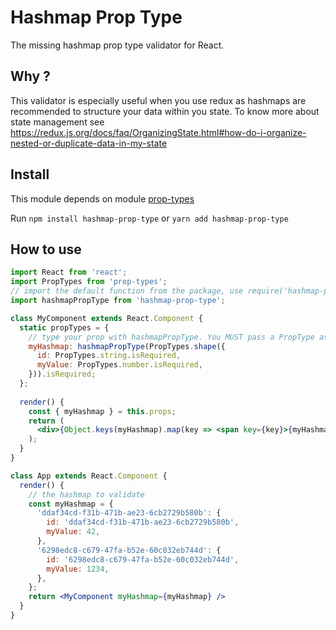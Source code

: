 # Hashmap Prop Type

The missing hashmap prop type validator for React.

## Why ?

This validator is especially useful when you use redux as hashmaps are recommended to structure your data within
you state. To know more about state management see https://redux.js.org/docs/faq/OrganizingState.html#how-do-i-organize-nested-or-duplicate-data-in-my-state

## Install
This module depends on module [prop-types](https://www.npmjs.com/package/prop-types)

Run `npm install hashmap-prop-type` or `yarn add hashmap-prop-type`

## How to use

```jsx harmony
import React from 'react';
import PropTypes from 'prop-types';
// import the default function from the package, use require('hashmap-prop-type').default for common js
import hashmapPropType from 'hashmap-prop-type';

class MyComponent extends React.Component {
  static propTypes = {
    // type your prop with hashmapPropType. You MUST pass a PropType as argument 
    myHashmap: hashmapPropType(PropTypes.shape({
      id: PropTypes.string.isRequired,
      myValue: PropTypes.number.isRequired,
    })).isRequired;
  };
  
  render() {
    const { myHashmap } = this.props;
    return (
      <div>{Object.keys(myHashmap).map(key => <span key={key}>{myHashmap[key].myValue}</span>}</div>
    );
  }
}

class App extends React.Component {
  render() {
    // the hashmap to validate
    const myHashmap = {
      'ddaf34cd-f31b-471b-ae23-6cb2729b580b': {
        id: 'ddaf34cd-f31b-471b-ae23-6cb2729b580b',
        myValue: 42,
      },
      '6298edc8-c679-47fa-b52e-60c032eb744d': {
        id: '6298edc8-c679-47fa-b52e-60c032eb744d',
        myValue: 1234,
      },
    };
    return <MyComponent myHashmap={myHashmap} />
  }
}
```

